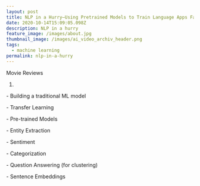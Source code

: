 ```yaml
---
layout: post
title: NLP in a Hurry—Using Pretrained Models to Train Language Apps Fast
date: 2020-10-14T15:09:05.098Z
description: NLP in a hurry
feature_image: /images/about.jpg
thumbnail_image: /images/ai_video_archiv_header.png
tags:
  - machine learning
permalink: nlp-in-a-hurry
---
```

Movie Reviews

1.



\- Building a traditional ML model

\- Transfer Learning

\- Pre-trained Models

\- Entity Extraction

\- Sentiment

\- Categorization

\- Question Answering (for clustering)

\- Sentence Embeddings